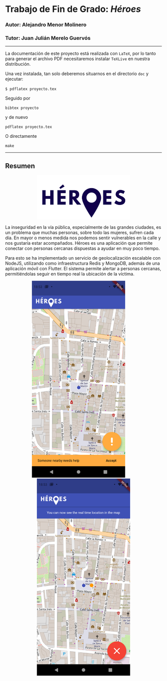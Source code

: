 # Trabajo de Fin de Grado: _Héroes_

### Autor: Alejandro Menor Molinero

### Tutor: Juan Julián Merelo Guervós

---

La documentación de este proyecto está realizada con `LaTeX`, por lo
tanto para generar el archivo PDF necesitaremos instalar `TeXLive` en
nuestra distribución.

Una vez instalada, tan solo deberemos situarnos en el directorio `doc` y ejecutar:

`$ pdflatex proyecto.tex`

Seguido por

    bibtex proyecto

y de nuevo

    pdflatex proyecto.tex

O directamente

    make

---

## Resumen

<p align="center">
  <img width="300" src="doc/logos/heroes.png">
</p>
La inseguridad en la vía pública, especialmente de las grandes ciudades, es un problema que muchas personas, sobre todo las mujeres, sufren cada día.
En mayor o menos medida nos podemos sentir vulnerables en la calle y nos gustaría estar acompañados. Héroes es una aplicación que permite conectar con personas
cercanas dispuestas a ayudar en muy poco tiempo.

Para esto se ha implementado un servicio de geolocalización escalable con NodeJS, utilizando como infraestructura Redis y MongoDB, además de una aplicación
móvil con Flutter. El sistema permite alertar a personas cercanas, permitiéndolas seguir en tiempo real la ubicación de la víctima.

<p align="center">
  <img width="300" src="doc/figuras/notification-inapp.png">
  &nbsp;
  &nbsp;
  &nbsp;
  &nbsp;
  <img width="300" src="doc/figuras/watch-alert.png">
</p>
